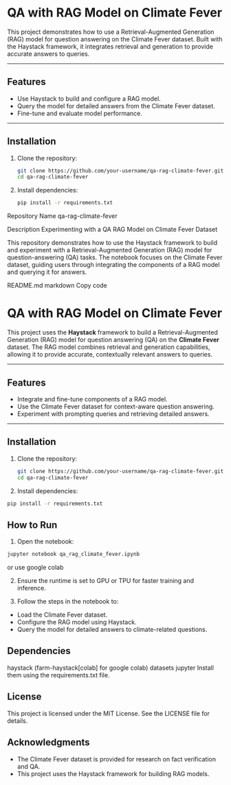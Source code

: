 # QA with RAG Model on Climate Fever  

This project demonstrates how to use a Retrieval-Augmented Generation (RAG) model for question answering on the Climate Fever dataset. Built with the Haystack framework, it integrates retrieval and generation to provide accurate answers to queries.  

---

## Features  

- Use Haystack to build and configure a RAG model.  
- Query the model for detailed answers from the Climate Fever dataset.  
- Fine-tune and evaluate model performance.  

---

## Installation  

1. Clone the repository:  
   ```bash  
   git clone https://github.com/your-username/qa-rag-climate-fever.git  
   cd qa-rag-climate-fever  
   ```
2. Install dependencies:
   ```bash
   pip install -r requirements.txt  
   ```

Repository Name
qa-rag-climate-fever

Description
Experimenting with a QA RAG Model on Climate Fever Dataset

This repository demonstrates how to use the Haystack framework to build and experiment with a Retrieval-Augmented Generation (RAG) model for question-answering (QA) tasks. The notebook focuses on the Climate Fever dataset, guiding users through integrating the components of a RAG model and querying it for answers.

README.md
markdown
Copy code
# QA with RAG Model on Climate Fever  

This project uses the **Haystack** framework to build a Retrieval-Augmented Generation (RAG) model for question answering (QA) on the **Climate Fever** dataset. The RAG model combines retrieval and generation capabilities, allowing it to provide accurate, contextually relevant answers to queries.  

---

## Features  

- Integrate and fine-tune components of a RAG model.  
- Use the Climate Fever dataset for context-aware question answering.  
- Experiment with prompting queries and retrieving detailed answers.  

---

## Installation  

1. Clone the repository:  
   ```bash  
   git clone https://github.com/your-username/qa-rag-climate-fever.git  
   cd qa-rag-climate-fever  

2. Install dependencies:
```bash
pip install -r requirements.txt
```

## How to Run
1. Open the notebook:
``` bash
jupyter notebook qa_rag_climate_fever.ipynb
```
or use google colab 

2. Ensure the runtime is set to GPU or TPU for faster training and inference.

3. Follow the steps in the notebook to:
  - Load the Climate Fever dataset.
  - Configure the RAG model using Haystack.
  - Query the model for detailed answers to climate-related questions.

## Dependencies
haystack (farm-haystack[colab] for google colab)
datasets
jupyter
Install them using the requirements.txt file.

## License
This project is licensed under the MIT License. See the LICENSE file for details.

## Acknowledgments
- The Climate Fever dataset is provided for research on fact verification and QA.
- This project uses the Haystack framework for building RAG models.

